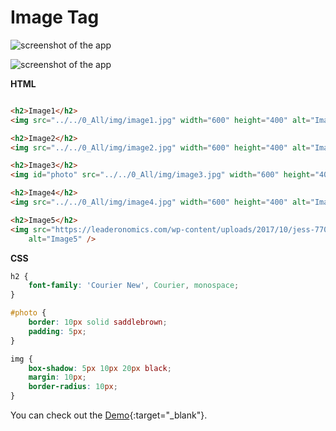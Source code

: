 # Image Tag

![screenshot of the app](https://raw.githubusercontent.com/praveenorugantitech/praveenorugantitech-express-js/master/tech.PNG)


![screenshot of the app](https://raw.githubusercontent.com/praveenorugantitech/praveenorugantitech-html/master/9_Image/images/Image.PNG)


**HTML**

```HTML

<h2>Image1</h2>
<img src="../../0_All/img/image1.jpg" width="600" height="400" alt="Image1" />

<h2>Image2</h2>
<img src="../../0_All/img/image2.jpg" width="600" height="400" alt="Image2" />

<h2>Image3</h2>
<img id="photo" src="../../0_All/img/image3.jpg" width="600" height="400" alt="Image3" />

<h2>Image4</h2>
<img src="../../0_All/img/image4.jpg" width="600" height="400" alt="Image4" />

<h2>Image5</h2>
<img src="https://leaderonomics.com/wp-content/uploads/2017/10/jess-770x470.jpg" width="600" height="400"
    alt="Image5" />

```

**CSS**

```CSS
h2 {
    font-family: 'Courier New', Courier, monospace;
}

#photo {
    border: 10px solid saddlebrown;
    padding: 5px;
}

img {
    box-shadow: 5px 10px 20px black;
    margin: 10px;
    border-radius: 10px;
}

```

You can check out the [Demo](https://praveenorugantitech.github.io/praveenorugantitech-html/9_Image/Demo){:target="_blank"}.

